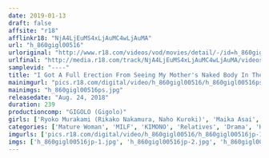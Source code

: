 ```yaml
---
date: 2019-01-13
draft: false
affsite: "r18"
afflinkr18: "NjA4LjEuMS4xLjAuMC4wLjAuMA"
url: "h_860gigl00516"
urloriginal: "http://www.r18.com/videos/vod/movies/detail/-/id=h_860gigl00516"
urlfinal: "http://media.r18.com/track/NjA4LjEuMS4xLjAuMC4wLjAuMA/videos/vod/movies/detail/-/id=h_860gigl00516"
samplevid: "----"
title: "I Got A Full Erection From Seeing My Mother's Naked Body In The Hot Spring. Delighted To Be Seen As A Woman, The Mother Loses Herself In The Wild Sex With Her Son"
mainimgurl: "pics.r18.com/digital/video/h_860gigl00516/h_860gigl00516ps.jpg"
mainimgs: "h_860gigl00516ps.jpg"
releasedate: "Aug. 24, 2018"
duration: 239
productioncomp: "GIGOLO (Gigolo)"
girls: ['Ryoko Murakami (Rikako Nakamura, Naho Kuroki)', 'Maika Asai', 'Hitomi Katase', 'Kanae Nakayama', 'Yukine Kuramoto', 'Rika Morisaki']
categories: ['Mature Woman', 'MILF', 'KIMONO', 'Relatives', 'Drama', 'Hot Spring', 'Creampie', 'Over 4 Hours', 'Hi-Def']
imgurls: ['pics.r18.com/digital/video/h_860gigl00516/h_860gigl00516jp-1.jpg', 'pics.r18.com/digital/video/h_860gigl00516/h_860gigl00516jp-2.jpg', 'pics.r18.com/digital/video/h_860gigl00516/h_860gigl00516jp-3.jpg', 'pics.r18.com/digital/video/h_860gigl00516/h_860gigl00516jp-4.jpg', 'pics.r18.com/digital/video/h_860gigl00516/h_860gigl00516jp-5.jpg', 'pics.r18.com/digital/video/h_860gigl00516/h_860gigl00516jp-6.jpg', 'pics.r18.com/digital/video/h_860gigl00516/h_860gigl00516jp-7.jpg', 'pics.r18.com/digital/video/h_860gigl00516/h_860gigl00516jp-8.jpg', 'pics.r18.com/digital/video/h_860gigl00516/h_860gigl00516jp-9.jpg', 'pics.r18.com/digital/video/h_860gigl00516/h_860gigl00516jp-10.jpg', 'pics.r18.com/digital/video/h_860gigl00516/h_860gigl00516jp-11.jpg', 'pics.r18.com/digital/video/h_860gigl00516/h_860gigl00516jp-12.jpg', 'pics.r18.com/digital/video/h_860gigl00516/h_860gigl00516jp-13.jpg', 'pics.r18.com/digital/video/h_860gigl00516/h_860gigl00516jp-14.jpg', 'pics.r18.com/digital/video/h_860gigl00516/h_860gigl00516jp-15.jpg', 'pics.r18.com/digital/video/h_860gigl00516/h_860gigl00516jp-16.jpg', 'pics.r18.com/digital/video/h_860gigl00516/h_860gigl00516jp-17.jpg', 'pics.r18.com/digital/video/h_860gigl00516/h_860gigl00516jp-18.jpg', 'pics.r18.com/digital/video/h_860gigl00516/h_860gigl00516jp-19.jpg', 'pics.r18.com/digital/video/h_860gigl00516/h_860gigl00516jp-20.jpg']
imgs: ['h_860gigl00516jp-1.jpg', 'h_860gigl00516jp-2.jpg', 'h_860gigl00516jp-3.jpg', 'h_860gigl00516jp-4.jpg', 'h_860gigl00516jp-5.jpg', 'h_860gigl00516jp-6.jpg', 'h_860gigl00516jp-7.jpg', 'h_860gigl00516jp-8.jpg', 'h_860gigl00516jp-9.jpg', 'h_860gigl00516jp-10.jpg', 'h_860gigl00516jp-11.jpg', 'h_860gigl00516jp-12.jpg', 'h_860gigl00516jp-13.jpg', 'h_860gigl00516jp-14.jpg', 'h_860gigl00516jp-15.jpg', 'h_860gigl00516jp-16.jpg', 'h_860gigl00516jp-17.jpg', 'h_860gigl00516jp-18.jpg', 'h_860gigl00516jp-19.jpg', 'h_860gigl00516jp-20.jpg']
---
```

